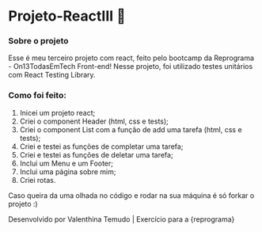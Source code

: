# Projeto-ReactIII 🤩

### Sobre o projeto
Esse é meu terceiro projeto com react, feito pelo bootcamp da Reprograma - On13TodasEmTech Front-end!
Nesse projeto, foi utilizado testes unitários com React Testing Library.

### Como foi feito:

1. Inicei um projeto react;
2. Criei o component Header (html, css e tests);
3. Criei o component List com a função de add uma tarefa (html, css e tests);
4. Criei e testei as funções de completar uma tarefa;
5. Criei e testei as funções de deletar uma tarefa;
6. Inclui um Menu e um Footer;
7. Inclui uma página sobre mim;
8. Criei rotas.


Caso queira da uma olhada no código e rodar na sua máquina é só forkar o projeto :)

Desenvolvido por Valenthina Temudo | Exercício para a {reprograma}
